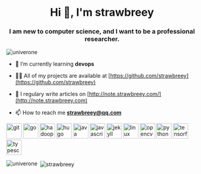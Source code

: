 <h1 align="center">Hi 👋, I'm strawbreey</h1>
<h3 align="center">I am new to computer science, and I want to be a professional researcher.</h3>

<p align="left"> <img src="https://komarev.com/ghpvc/?username=univerone" alt="univerone" /> </p>

- 🌱 I’m currently learning **devops**

- 👨‍💻 All of my projects are available at [https://github.com/strawbreey](https://github.com/strawbreey)

- 📝 I regulary write articles on [http://note.strawbreey.com/](http://note.strawbreey.com)

- 📫 How to reach me **strawbreey@qq.com**

<p align="left"><img src="https://www.vectorlogo.zone/logos/git-scm/git-scm-icon.svg" alt="git" width="40" height="40"/>
   <img src="https://devicons.github.io/devicon/devicon.git/icons/go/go-original.svg" alt="go" width="40" height="40"/> 
    <img src="https://www.vectorlogo.zone/logos/apache_hadoop/apache_hadoop-icon.svg" alt="hadoop" width="40" height="40"/> 
  <img src="https://api.iconify.design/logos-hugo.svg" alt="hugo" width="40" height="40"/> 
  <img src="https://devicons.github.io/devicon/devicon.git/icons/java/java-original-wordmark.svg" alt="java" width="40" height="40"/> 
  <img src="https://devicons.github.io/devicon/devicon.git/icons/javascript/javascript-original.svg" alt="javascript" width="40" height="40"/> 
  <img src="https://www.vectorlogo.zone/logos/jekyllrb/jekyllrb-icon.svg" alt="jekyll" width="40" height="40"/> 
  <img src="https://devicons.github.io/devicon/devicon.git/icons/linux/linux-original.svg" alt="linux" width="40" height="40"/> 
  <img src="https://www.vectorlogo.zone/logos/opencv/opencv-icon.svg" alt="opencv" width="40" height="40"/> <img src="https://devicons.github.io/devicon/devicon.git/icons/python/python-original.svg" alt="python" width="40" height="40"/>
  <img src="https://www.vectorlogo.zone/logos/tensorflow/tensorflow-icon.svg" alt="tensorflow" width="40" height="40"/>
  <img src="https://devicons.github.io/devicon/devicon.git/icons/typescript/typescript-original.svg" alt="typescript" width="40" height="40"/></p><p><img align="left" src="https://github-readme-stats.vercel.app/api/top-langs/?username=univerone&layout=compact&hide=html" alt="univerone" />
</p>

<p>&nbsp;<img align="center" src="https://github-readme-stats.vercel.app/api?username=strawbreey&show_icons=true" alt="strawbreey" /></p>
